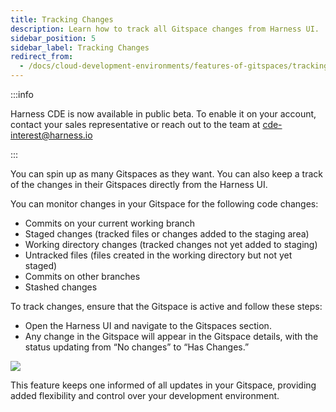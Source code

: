 ```yaml
---
title: Tracking Changes
description: Learn how to track all Gitspace changes from Harness UI.
sidebar_position: 5
sidebar_label: Tracking Changes
redirect_from:
  - /docs/cloud-development-environments/features-of-gitspaces/tracking-changes
---
```


:::info

Harness CDE is now available in public beta. To enable it on your account, contact your sales representative or reach out to the team at cde-interest@harness.io

:::

You can spin up as many Gitspaces as they want. You can also keep a track of the changes in their Gitspaces directly from the Harness UI. 

You can monitor changes in your Gitspace for the following code changes:
- Commits on your current working branch
- Staged changes (tracked files or changes added to the staging area)
- Working directory changes (tracked changes not yet added to staging)
- Untracked files (files created in the working directory but not yet staged)
- Commits on other branches
- Stashed changes

To track changes, ensure that the Gitspace is active and follow these steps:
- Open the Harness UI and navigate to the Gitspaces section.
- Any change in the Gitspace will appear in the Gitspace details, with the status updating from “No changes” to “Has Changes.”

![](./static/gitspace-changes.png)

This feature keeps one informed of all updates in your Gitspace, providing added flexibility and control over your development environment.


